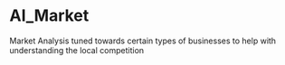 # AI_Market
Market Analysis tuned towards certain types of businesses to help with understanding the local competition
